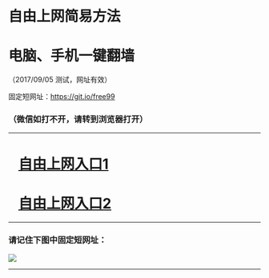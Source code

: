 ﻿# 自由上网简易方法

# 电脑、手机一键翻墙

（2017/09/05 测试，网址有效）

固定短网址：https://git.io/free99

### （微信如打不开，请转到浏览器打开）


***





# &nbsp;&nbsp; <a href="http://ft222405270.fwq-tz1001.xyz/fwqtz01.html?t=090500112774 " target="_blank">自由上网入口1</a>
# &nbsp;&nbsp; <a href="http://ft481216169.fwq-tz1002.xyz/fwqtz02.html?t=090500121680 " target="_blank">自由上网入口2</a>
***

### 请记住下图中固定短网址：

<img src="https://s3-us-west-2.amazonaws.com/fwq-1001/yjfq-20170905okok.png" /> 


***

